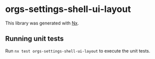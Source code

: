 # orgs-settings-shell-ui-layout

This library was generated with [Nx](https://nx.dev).

## Running unit tests

Run `nx test orgs-settings-shell-ui-layout` to execute the unit tests.
